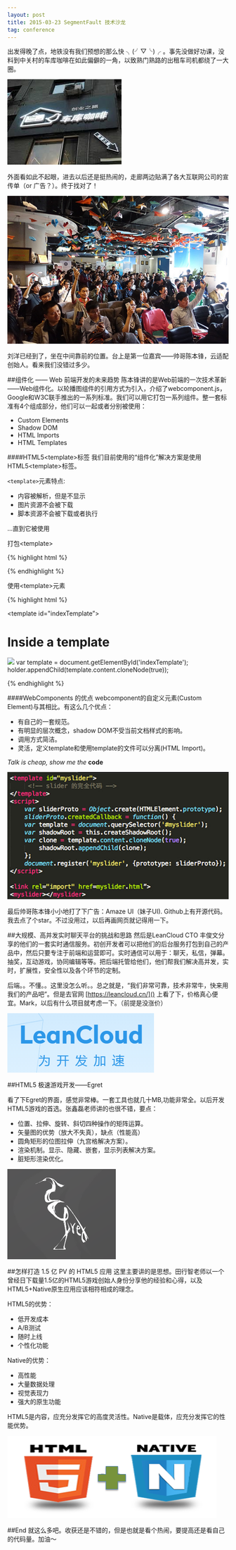 ```yaml
---
layout: post
title: 2015-03-23 SegmentFault 技术沙龙
tag: conference
---
```

出发得晚了点，地铁没有我们预想的那么快 ╮(╯▽╰)╭ 。事先没做好功课，没料到中关村的车库咖啡在如此偏僻的一角，以致熟门熟路的出租车司机都绕了一大圈。

![车库咖啡](/assets/images/2015-03-25/cafe.jpg)

外面看如此不起眼，进去以后还是挺热闹的，走廊两边贴满了各大互联网公司的宣传单（or 广告？）。终于找对了！

![现场](/assets/images/2015-03-25/now.jpg)

刘洋已经到了，坐在中间靠前的位置。台上是第一位嘉宾——帅哥陈本锋，云适配创始人。看来我们没错过多少。

##组件化 —— Web 前端开发的未来趋势
陈本锋讲的是Web前端的一次技术革新——Web组件化。以轮播图组件的引用方式为引入，介绍了webcomponent.js，Google和W3C联手推出的一系列标准。我们可以用它打包一系列组件。整一套标准有4个组成部分，他们可以一起或者分别被使用：

* Custom Elements
* Shadow DOM
* HTML Imports
* HTML Templates

####HTML5<template\>标签
我们目前使用的“组件化”解决方案是使用HTML5<template\>标签。

`<template>`元素特点:

* 内容被解析，但是不显示
* 图片资源不会被下载
* 脚本资源不会被下载或者执行

...直到它被使用

打包<template\>

{% highlight html %}

<script id="indexTemplate" type="text/template">
<h1>Inside a template </h1>
<img src="/image/xyz.png"/>
</script>

{% endhighlight %}

使用<template\>元素

{% highlight html %}

<template id="indexTemplate”>
<h1>Inside a template</h1>
<img src="/image/xyz.png"/>
</template>
var template = document.getElementById('indexTemplate');
holder.appendChild(template.content.cloneNode(true));

{% endhighlight %}

####WebComponents 的优点
webcomponent的自定义元素(Custom Element)与其相比。有这么几个优点：

* 有自己的一套规范。
* 有明显的层次概念，shadow DOM不受当前文档样式的影响。
* 调用方式简洁。
* 灵活，定义template和使用template的文件可以分离(HTML Import)。

*Talk is cheap, show me the* **code**

![showcode](/assets/images/2015-03-25/showcode.jpg)

最后帅哥陈本锋小小地打了下广告：Amaze UI（妹子UI). Github上有开源代码。我去点了个star。不过没用过，以后再画网页就记得用一下。

##大规模、高并发实时聊天平台的挑战和思路
然后是LeanCloud CTO 丰俊文分享的他们的一套实时通信服务。初创开发者可以把他们的后台服务打包到自己的产品中，然后只要专注于前端和运营即可。实时通信可以用于：聊天，私信，弹幕。抽奖，互动游戏，协同编辑等等。把后端托管给他们，他们帮我们解决高并发，实时，扩展性，安全性以及各个环节的定制。

后端。。不懂。。这里没怎么听。。总之就是，“我们非常可靠，技术非常牛，快来用我们的产品吧”。但是去官网 [https://leancloud.cn/]() 上看了下，价格真心便宜。Mark，以后有什么项目就考虑一下。（前提是没涨价）

![leancode](/assets/images/2015-03-25/leancode.png)

##HTML5 极速游戏开发——Egret

看了下Egret的界面，感觉非常棒。一套工具也就几十MB,功能非常全。以后开发HTML5游戏的首选。张鑫磊老师讲的也很不错，要点：

* 位置、拉伸、旋转、斜切四种操作的矩阵运算。
* 矢量图的优势（放大不失真），缺点（性能高）
* 圆角矩形的位图拉伸（九宫格解决方案）。
* 渲染机制。显示、隐藏、嵌套，显示列表解决方案。
* 脏矩形渲染优化。

![egret](/assets/images/2015-03-25/egret.png)

##怎样打造 1.5 亿 PV 的 HTML5 应用
这里主要讲的是思想。田行智老师以一个曾经日下载量1.5亿的HTML5游戏创始人身份分享他的经验和心得，以及HTML5+Native原生应用应该相符相成的理念。

HTML5的优势：

* 低开发成本
* A/B测试
* 随时上线
* 个性化功能

Native的优势：

* 高性能
* 大量数据处理
* 视觉表现力
* 强大的原生功能

HTML5是内容，应充分发挥它的高度灵活性。Native是载体，应充分发挥它的性能优势。

![egret](/assets/images/2015-03-25/htmlnative.png)

##End
就这么多吧。收获还是不错的，但是也就是看个热闹，要提高还是看自己的代码量。加油～





